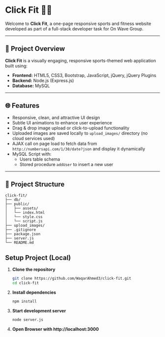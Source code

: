 # Click Fit 🏋️‍♂️

Welcome to **Click Fit**, a one-page responsive sports and fitness website developed as part of a full-stack developer task for On Wave Group.

---

## 🚀 Project Overview

**Click Fit** is a visually engaging, responsive sports-themed web application built using:

- **Frontend:** HTML5, CSS3, Bootstrap, JavaScript, jQuery, jQuery Plugins
- **Backend:** Node.js (Express.js)
- **Database:** MySQL

---

## 🌐 Features

- Responsive, clean, and attractive UI design
- Subtle UI animations to enhance user experience
- Drag & drop image upload or click-to-upload functionality
- Uploaded images are saved locally to `upload_images/` directory (no cloud services used)
- AJAX call on page load to fetch data from `http://numbersapi.com/1/30/date?json` and display it dynamically
- MySQL Script with:
  - Users table schema
  - Stored procedure `addUser` to insert a new user

---

## 📁 Project Structure

```
click-fit/
├── db/
├── public/
│   ├── assets/
│   └── index.html
│   └── style.css
│   └── script.js
├── upload_images/
├── .gitignore
├── package.json
├── server.js
└── README.md
```

## Setup Project (Local)

1. **Clone the repository**

   ```bash
   git clone https://github.com/WaqarAhmed3/click-fit.git
   cd click-fit
   ```

2. **Install dependencies**

   ```bash
   npm install
   ```

3. **Start development server**

   ```bash
   node server.js
   ```

4. **Open Browser with http://localhost:3000**

